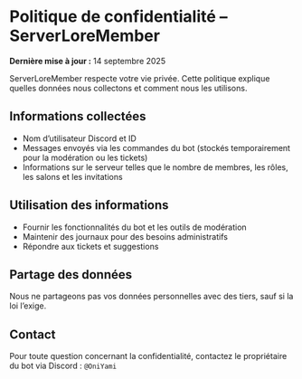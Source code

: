 # Politique de confidentialité – ServerLoreMember

**Dernière mise à jour :** 14 septembre 2025

ServerLoreMember respecte votre vie privée. Cette politique explique quelles données nous collectons et comment nous les utilisons.

## Informations collectées
- Nom d’utilisateur Discord et ID
- Messages envoyés via les commandes du bot (stockés temporairement pour la modération ou les tickets)
- Informations sur le serveur telles que le nombre de membres, les rôles, les salons et les invitations

## Utilisation des informations
- Fournir les fonctionnalités du bot et les outils de modération
- Maintenir des journaux pour des besoins administratifs
- Répondre aux tickets et suggestions

## Partage des données
Nous ne partageons pas vos données personnelles avec des tiers, sauf si la loi l’exige.

## Contact
Pour toute question concernant la confidentialité, contactez le propriétaire du bot via Discord : `@OniYami`
